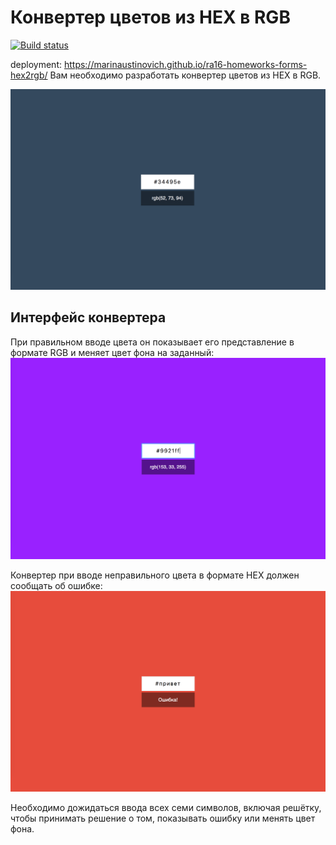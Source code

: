 # Конвертер цветов из HEX в RGB

[![Build status](https://ci.appveyor.com/api/projects/status/yb7e9m2jiokb2d0v/branch/main?svg=true)](https://ci.appveyor.com/project/marinaustinovich/ra16-homeworks-forms-hex2rgb/branch/main)

deployment: https://marinaustinovich.github.io/ra16-homeworks-forms-hex2rgb/
Вам необходимо разработать конвертер цветов из HEX в RGB.

![Конвертер цветов](./public/preview.png)

## Интерфейс конвертера

При правильном вводе цвета он показывает его представление в формате RGB и меняет цвет фона на заданный:
![Цвет](./public/color.png)

Конвертер при вводе неправильного цвета в формате HEX должен сообщать об ошибке:
![Ошибка](./public/error.png)

Необходимо дожидаться ввода всех семи символов, включая решётку, чтобы принимать решение о том, показывать ошибку или менять цвет фона.
